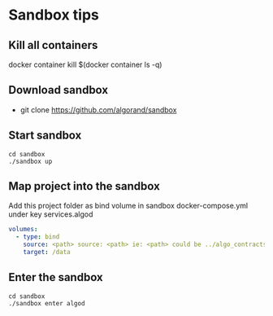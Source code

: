 # Sandbox tips

## Kill all containers

docker container kill $(docker container ls -q)

## Download sandbox

- git clone https://github.com/algorand/sandbox

## Start sandbox

``` shell
cd sandbox
./sandbox up
```

## Map project into the sandbox

Add this project folder as bind volume in sandbox docker-compose.yml under key services.algod

``` .yaml
volumes:
  - type: bind
    source: <path> source: <path> ie: <path> could be ../algo_contracts_project
    target: /data
```

## Enter the sandbox

``` shell
cd sandbox
./sandbox enter algod
```
